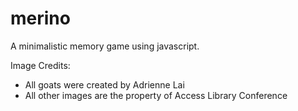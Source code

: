 # merino

A minimalistic memory game using javascript.

Image Credits: 
- All goats were created by Adrienne Lai 
- All other images are the property of Access Library Conference